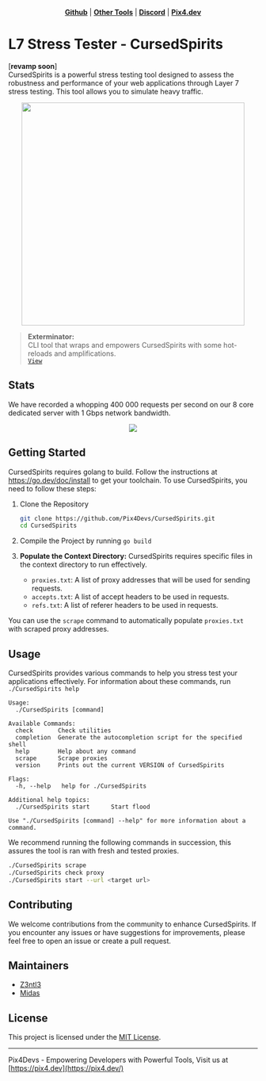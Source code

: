 <p align="center">
<strong><a href="https://github.com/Pix4Devs/CursedSpirits">Github</a></strong>
|
<strong><a href="https://github.com/Pix4Devs">Other Tools</a></strong>
|
<strong><a href="https://discord.gg/bNhXhypyTS">Discord</a></strong>
|
<strong><a href="https://pix4.dev">Pix4.dev</a></strong>
</p>

# L7 Stress Tester - CursedSpirits
[**revamp soon**]<br>
CursedSpirits is a powerful stress testing tool designed to assess the robustness and performance of your web applications through Layer 7 stress testing. This tool allows you to simulate heavy traffic.

<p align="center">
<img src="https://www.hindustantimes.com/ht-img/img/2023/07/28/1600x900/Screenshot_2023-07-27_234919_1690524990508_1690525009794.png" width="450" class="frame">
</p>

> **Exterminator:**<br>
> CLI tool that wraps and empowers CursedSpirits with some hot-reloads and amplifications.
> <br><a href="https://github.com/Z3NTL3/Exterminator/">`View`</a>

## Stats

We have recorded a whopping 400 000 requests per second on our 8 core dedicated server with 1 Gbps network bandwidth.

<p align="center">
<img src="https://images-ext-1.discordapp.net/external/H9bTk-XvqRyQ5JjHgx19_mU1P6G_KsDS2_4USksEYLU/https/camo.githubusercontent.com/56f79ca67dbc72081b9619508e3e6b256e4621ba1953db2ce6710cceddfc0a72/68747470733a2f2f6d656469612e646973636f72646170702e6e65742f6174746163686d656e74732f3935363331303834303436343737333230302f313134333435303535323730363031313235362f696d6167652e706e673f77696474683d31343430266865696768743d363038?width=1440&height=607" >
</p>

## Getting Started

CursedSpirits requires golang to build. Follow the instructions at https://go.dev/doc/install to get your toolchain.
To use CursedSpirits, you need to follow these steps:

1. Clone the Repository

   ```sh
   git clone https://github.com/Pix4Devs/CursedSpirits.git
   cd CursedSpirits
   ```
2. Compile the Project by running `go build`
3. **Populate the Context Directory:** CursedSpirits requires specific files in the context directory to run effectively.

   - `proxies.txt`: A list of proxy addresses that will be used for sending requests.
   - `accepts.txt`: A list of accept headers to be used in requests.
   - `refs.txt`: A list of referer headers to be used in requests.

You can use the `scrape` command to automatically populate `proxies.txt` with scraped proxy addresses.

## Usage

CursedSpirits provides various commands to help you stress test your applications effectively. For information about these commands, run `./CursedSpirits help`

```plain
Usage:
  ./CursedSpirits [command]

Available Commands:
  check       Check utilities
  completion  Generate the autocompletion script for the specified shell
  help        Help about any command
  scrape      Scrape proxies
  version     Prints out the current VERSION of CursedSpirits

Flags:
  -h, --help   help for ./CursedSpirits

Additional help topics:
  ./CursedSpirits start      Start flood

Use "./CursedSpirits [command] --help" for more information about a command.
```

We recommend running the following commands in succession, this assures the tool is ran with fresh and tested proxies.

```sh
./CursedSpirits scrape
./CursedSpirits check proxy
./CursedSpirits start --url <target url>
```

## Contributing

We welcome contributions from the community to enhance CursedSpirits. If you encounter any issues or have suggestions for improvements, please feel free to open an issue or create a pull request.

## Maintainers

- [Z3ntl3](https://github.com/Z3ntl3)
- [Midas](https://github.com/MidasVanVeen)

## License

This project is licensed under the [MIT License](https://mit-license.org).

---

Pix4Devs - Empowering Developers with Powerful Tools, Visit us at [https://pix4.dev](https://pix4.dev/)
